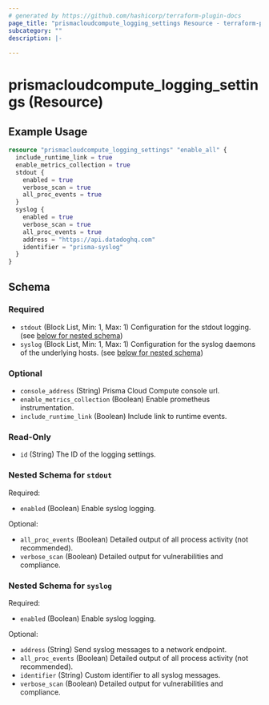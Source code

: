 ```yaml
---
# generated by https://github.com/hashicorp/terraform-plugin-docs
page_title: "prismacloudcompute_logging_settings Resource - terraform-provider-prismacloudcompute"
subcategory: ""
description: |-
  
---
```


# prismacloudcompute_logging_settings (Resource)



## Example Usage

```terraform
resource "prismacloudcompute_logging_settings" "enable_all" {
  include_runtime_link = true
  enable_metrics_collection = true
  stdout {
    enabled = true
    verbose_scan = true
    all_proc_events = true
  }
  syslog {
    enabled = true
    verbose_scan = true
    all_proc_events = true
    address = "https://api.datadoghq.com"
    identifier = "prisma-syslog"
  }
}
```

<!-- schema generated by tfplugindocs -->
## Schema

### Required

- `stdout` (Block List, Min: 1, Max: 1) Configuration for the stdout logging. (see [below for nested schema](#nestedblock--stdout))
- `syslog` (Block List, Min: 1, Max: 1) Configuration for the syslog daemons of the underlying hosts. (see [below for nested schema](#nestedblock--syslog))

### Optional

- `console_address` (String) Prisma Cloud Compute console url.
- `enable_metrics_collection` (Boolean) Enable prometheus instrumentation.
- `include_runtime_link` (Boolean) Include link to runtime events.

### Read-Only

- `id` (String) The ID of the logging settings.

<a id="nestedblock--stdout"></a>
### Nested Schema for `stdout`

Required:

- `enabled` (Boolean) Enable syslog logging.

Optional:

- `all_proc_events` (Boolean) Detailed output of all process activity (not recommended).
- `verbose_scan` (Boolean) Detailed output for vulnerabilities and compliance.


<a id="nestedblock--syslog"></a>
### Nested Schema for `syslog`

Required:

- `enabled` (Boolean) Enable syslog logging.

Optional:

- `address` (String) Send syslog messages to a network endpoint.
- `all_proc_events` (Boolean) Detailed output of all process activity (not recommended).
- `identifier` (String) Custom identifier to all syslog messages.
- `verbose_scan` (Boolean) Detailed output for vulnerabilities and compliance.


